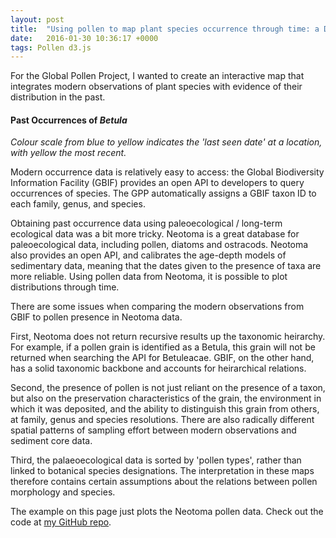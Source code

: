 ```yaml
---
layout: post
title:  "Using pollen to map plant species occurrence through time: a D3.js example"
date:   2016-01-30 10:36:17 +0000
tags: Pollen d3.js
---
```


For the Global Pollen Project, I wanted to create an interactive map that integrates modern observations of plant species with evidence of their distribution in the past.

<link rel="stylesheet" href="https://cdnjs.cloudflare.com/ajax/libs/noUiSlider/8.2.1/nouislider.min.css">
<link rel="stylesheet" href="/projects/neotoma-map/style.css">

<h4>Past Occurrences of <em>Betula</em></h4>
<em>Colour scale from blue to yellow indicates the 'last seen date' at a location, with yellow the most recent.</em>
<div id="neotoma-map"></div>
<div id="range"></div>
<input hidden="hidden" id="NeotomaId" value="29" />

Modern occurrence data is relatively easy to access: the Global Biodiversity Information Facility (GBIF) provides an open API to developers to query occurrences of species. The GPP automatically assigns a GBIF taxon ID to each family, genus, and species.

Obtaining past occurrence data using paleoecological / long-term ecological data was a bit more tricky. Neotoma is a great database for paleoecological data, including pollen, diatoms and ostracods. Neotoma also provides an open API, and calibrates the age-depth models of sedimentary data, meaning that the dates given to the presence of taxa are more reliable. Using pollen data from Neotoma, it is possible to plot distributions through time.

There are some issues when comparing the modern observations from GBIF to pollen presence in Neotoma data.

First, Neotoma does not return recursive results up the taxonomic heirarchy. For example, if a pollen grain is identified as a Betula, this grain will not be returned when searching the API for Betuleacae. GBIF, on the other hand, has a solid taxonomic backbone and accounts for heirarchical relations. 

Second, the presence of pollen is not just reliant on the presence of a taxon, but also on the preservation characteristics of the grain, the environment in which it was deposited, and the ability to distinguish this grain from others, at family, genus and species resolutions. There are also radically different spatial patterns of sampling effort between modern observations and sediment core data. 

Third, the palaeoecological data is sorted by 'pollen types', rather than linked to botanical species designations. The interpretation in these maps therefore contains certain assumptions about the relations between pollen morphology and species. 

The example on this page just plots the Neotoma pollen data. Check out the code at [my GitHub repo].

[my GitHub repo]: http://github.com/AndrewIOM

<script src="https://code.jquery.com/jquery-2.2.0.min.js"></script>
<script src="https://raw.githubusercontent.com/leongersen/wnumb/master/wNumb.js"></script>
<script src="http://d3js.org/d3.v3.min.js"></script>
<script src="http://d3js.org/topojson.v0.min.js"></script>
<script src="https://cdnjs.cloudflare.com/ajax/libs/noUiSlider/8.2.1/nouislider.js"></script>
<script src="/projects/neotoma-map/app.js"></script>